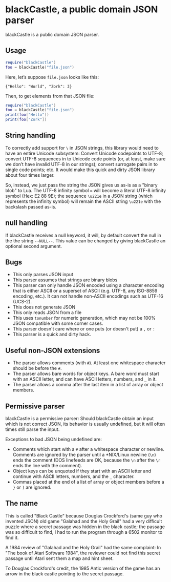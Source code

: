 # blackCastle, a public domain JSON parser

blackCastle is a public domain JSON parser.

## Usage

```lua
require("blackCastle")
foo = blackCastle("file.json")
```

Here, let’s suppose `file.json` looks like this:

```
{"Hello": "World", "Zork": 3}
```

Then, to get elements from that JSON file:


```lua
require("blackCastle")
foo = blackCastle("file.json")
print(foo["Hello"])
print(foo["Zork"])
```

## String handling

To correctly add support for `\` in JSON strings, this library
would need to have an entire Unicode subsystem: Convert Unicode
codepoints to UTF-8; convert UTF-8 sequences in to Unicode
code points (or, at least, make sure we don’t have invalid UTF-8
in our strings); convert surrogate pairs in to single code points;
etc.  It would make this quick and dirty JSON library about four
times larger.

So, instead, we just pass the string the JSON gives us as-is as
a "binary blob" to Lua.  The UTF-8 infinity symbol `∞` will become
a literal UTF-8 infinity symbol (Hex: E2 88 9E); the sequence
`\u221e` in a JSON string (which represents the infinity symbol)
will remain the ASCII string `\u221e` with the backslash passed as-is.

## null handling

If blackCastle receives a null keyword, it will, by default convert the
null in the the string `--NULL--`.  This value can be changed by giving
blackCastle an optional second argument.

## Bugs

* This only parses JSON input 
* This parser assumes that strings are binary blobs 
* This parser can only handle JSON encoded using a character encoding that
  is either ASCII or a superset of ASCII (e.g. UTF-8, any ISO-8859 encoding,
  etc.).  It can not handle non-ASCII encodings such as UTF-16 (UCS-2).
* This does not generate JSON
* This only reads JSON from a file
* This uses `tonumber` for numeric generation, which may not be 100% JSON
  compatible with some corner cases.
* This parser doesn't care where or one puts (or doesn't put) a `,` or `:`
* This parser is a quick and dirty hack.

## Useful non-JSON extensions

* The parser allows comments (with `#`).  At least one whitespace character
  should be before the `#`.
* The parser allows bare words for object keys.  A bare word must start
  with an ASCII letter, and can have ASCII letters, numbers, and `_` in it.
* The parser allows a comma after the last item in a list of array or
  object members.

## Permissive parser

blackCastle is a permissive parser: Should blackCastle obtain an input
which is not correct JSON, its behavior is usually undefined, but it will 
often times still parse the input.  

Exceptions to bad JSON being undefined are:

* Comments which start with a `#` after a whitespace character or newline.
  Comments are ignored by the parser until a *NIX/Linux newline (`\n`) ends
  the comment (DOS linefeeds are OK, because the `\n` after the `\r` ends
  the line with the comment).
* Object keys can be unquoted if they start with an ASCII letter and 
  continue with ASCII letters, numbers, and the `_` character.
* Commas placed at the end of a list of array or object members before a
  `}` or `]` are ignored.

## The name

This is called "Black Castle" because Douglas Crockford's (same guy
who invented JSON) old game "Galahad and the Holy Grail" had a very
difficult puzzle where a secret passage was hidden in the black castle;
the passage was so difficult to find, I had to run the program through
a 6502 monitor to find it.

A 1984 review of "Galahad and the Holy Grail" had the same complaint:
In "The book of Atari Software 1984", the reviewer could not find this
secret passage until Atari sent them a map and hint sheet.

To Douglas Crockford's credit, the 1985 Antic version of the game has
an arrow in the black castle pointing to the secret passage.

